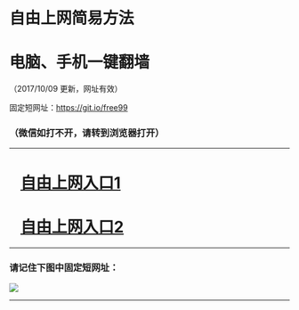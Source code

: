 ﻿# 自由上网简易方法

# 电脑、手机一键翻墙

（2017/10/09 更新，网址有效）

固定短网址：https://git.io/free99

### （微信如打不开，请转到浏览器打开）


***





# &nbsp;&nbsp; <a href="http://ft1993327264.fwq-tz-1001.info/fwqtz01.html?t=100900114325 " target="_blank">自由上网入口1</a>
# &nbsp;&nbsp; <a href="http://ft2447721630.fwq-tz-1002.info/fwqtz02.html?t=10090018039 " target="_blank">自由上网入口2</a>
***

### 请记住下图中固定短网址：

<img src="https://s3-us-west-2.amazonaws.com/fwq-1001/yjfq-20170905okok.png" /> 


***

